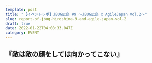 ```yaml
---
template: post
title: "【イベントレポ】JBUG広島 #9 〜JBUG広島 x AgileJapan Vol.2〜"
slug: report-of-jbug-hiroshima-9-and-agile-japan-vol-2
draft: true
date: 2022-01-22T04:08:33.047Z
category: EVENT
---
```

## 『敵は敵の顔をしては向かってこない』

### 


### 


### 



## 

## 